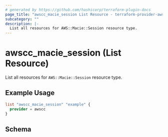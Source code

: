 ```yaml
---
# generated by https://github.com/hashicorp/terraform-plugin-docs
page_title: "awscc_macie_session List Resource - terraform-provider-awscc"
subcategory: ""
description: |-
  List all resources for AWS::Macie::Session resource type.
---
```


# awscc_macie_session (List Resource)

List all resources for `AWS::Macie::Session` resource type.

## Example Usage

```terraform
list "awscc_macie_session" "example" {
  provider = awscc
}
```

<!-- schema generated by tfplugindocs -->
## Schema
